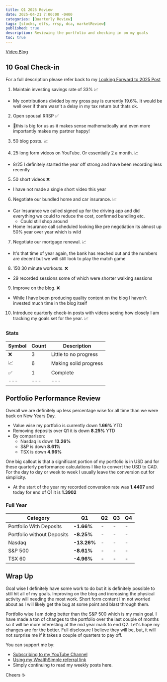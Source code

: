 ```yaml
---
title: Q1 2025 Review
date: 2025-04-21 7:00:00 -0400
categories: [Quarterly Review]
tags: [stocks, etfs, rrsp, dca, marketReview]
published: true
description: Reviewing the portfolio and checking in on my goals
toc: true
---
```


[Video Blog](https://youtu.be/XEFMrROh2Vs)

## 10 Goal Check-in
For a full description please refer back to my [Looking Forward to 2025 Post](/posts/looking-forward-to-2025)

1. Maintain investing savings rate of 33% 📈
  - My contributions divided by my gross pay is currently 19.6%. It would be well over if there wasn't a delay in my tax return but thats ok.

2. Open spousal RRSP ✅
  - 🎉this is big for us as it makes sense mathematically and even more importantly makes my partner happy!

3. 50 blog posts. 📈

4. 25 long form videos on YouTube. Or essentially 2 a month. 📈
  - 8/25 I definitely started the year off strong and have been recording less recently

5. 50 short videos ❌
  - I have not made a single short video this year

6. Negotiate our bundled home and car insurance. 📈
  - Car Insurance we called signed up for the driving app and did everything we could to reduce the cost, confirmed bundling etc.
    - Could still shop around
  - Home Insurance call scheduled looking like pre negotiation its almost up 50% year over year which is wild

7. Negotiate our mortgage renewal. 📈
  - It's that time of year again, the bank has reached out and the numbers are decent but we will still look to play the match game 

8. 150 30 minute workouts. ❌
  - 29 recorded sessions some of which were shorter walking sessions

9.  Improve on the blog. ❌
  - While I have been producing quality content on the blog I haven't invested much time in the blog itself 

10. Introduce quarterly check-in posts with videos seeing how closely I am tracking my goals set for the year. 📈

### Stats

| Symbol | Count | Description           |
| ------ | ----- | --------------------- |
| ❌      | 3     | Little to no progress |
| 📈      | 6     | Making solid progress |
| ✅      | 1     | Complete              |
| ---    | ---   | ---                   |


## Portfolio Performance Review

Overall we are definitely up less percentage wise for all time than we were back on New Years Day.
  - Value wise my portfolio is currently down **1.66%** YTD
  - Removing deposits over Q1 it is down **8.25%** YTD
  - By comparison:
    - Nasdaq is down **13.26%**
    - S&P is down **8.61%**
    - TSX is down **4.96%**

One big callout is that a significant portion of my portfolio is in USD and for these quarterly performance calculations I like to convert the USD to CAD. For the day to day or week to week I usually leave the conversion out for simplicity.
  - At the start of the year my recorded conversion rate was **1.4407** and today for end of Q1 it is **1.3902**


### Full Year

| Category                   | Q1          | Q2  | Q3  | Q4  |
| -------------------------- | ----------- | --- | --- | --- |
| Portfolio With Deposits    | **-1.66%**  | -   | -   | -   |
| Portfolio without Deposits | **-8.25%**  | -   | -   | -   |
| Nasdaq                     | **-13.26%** | -   | -   | -   |
| S&P 500                    | **-8.61%**  | -   | -   | -   |
| TSX 60                     | **-4.96%**  | -   | -   | -   |

## Wrap Up

Goal wise I definitely have some work to do but it is definitely possible to still hit all of my goals. Improving on the blog and increasing the physical activity will needing the most work. Short form content I'm not worried about as I will likely get the bug at some point and blast through them.

Portfolio wise I am doing better than the S&P 500 which is my main goal. I have made a ton of changes to the portfolio over the last couple of months so it will be more interesting at the mid year mark to end Q2. Let's hope my changes are for the better. Full disclosure I believe they will be, but, it will not surprise me if it takes a couple of quarters to pay off.

You can support me by:
- [Subscribing to my YouTube Channel](https://www.youtube.com/@FinancialFreedomAnOdyssey?sub_confirmation=1)
- [Using my WealthSimple referral link](https://my.wealthsimple.com/app/public/trade-referral-signup?code=VUGTXQ)
- Simply continuing to read my weekly posts here.

Cheers ☕